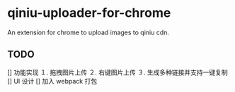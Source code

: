 # qiniu-uploader-for-chrome
An extension for chrome to upload images to qiniu cdn.


## TODO
[] 功能实现
１. 拖拽图片上传
２. 右键图片上传
３. 生成多种链接并支持一键复制
[] UI 设计
[] 加入 webpack 打包